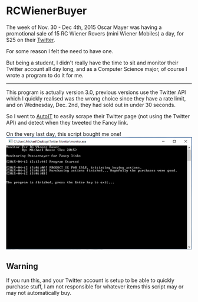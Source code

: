 # RCWienerBuyer
The week of Nov. 30 - Dec 4th, 2015 Oscar Mayer was having a promotional sale of 15 RC Wiener Rovers (mini Wiener Mobiles) a day, for $25 on their [Twitter](https://twitter.com/oscarmayer).

For some reason I felt the need to have one.

But being a student, I didn't really have the time to sit and monitor their Twitter account all day long, and as a Computer Science major, of course I wrote a program to do it for me.

---
This program is actually version 3.0, previous versions use the Twitter API which I quickly realised was the wrong choice since they have a rate limit, and on Wednesday, Dec. 2nd, they had sold out in under 30 seconds. 

So I went to [AutoIT](https://www.autoitscript.com/site/autoit/) to easily scrape their Twitter page (not using the Twitter API) and detect when they tweeted the Fancy link.

On the very last day, this script bought me one! 
![Console Output on December 4th](https://raw.githubusercontent.com/mwrouse/RCWienerBuyer/master/result.png)

## Warning
If you run this, and your Twitter account is setup to be able to quickly purchase stuff, I am not responsible for whatever items this script may or may not automatically buy.
